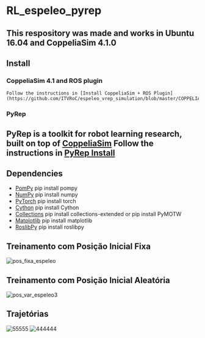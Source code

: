 # RL_espeleo_pyrep

This respository was made and works in Ubuntu 16.04 and CoppeliaSim 4.1.0
----------------
## Install
### CoppeliaSim 4.1 and ROS plugin

	Follow the instructions in [Install CoppeliaSim + ROS Plugin](https://github.com/ITVRoC/espeleo_vrep_simulation/blob/master/COPPELIA_4.1.0.md)
### PyRep
PyRep is a toolkit for robot learning research, built on top of [CoppeliaSim](http://www.coppeliarobotics.com/)
	Follow the instructions in [PyRep Install](https://github.com/stepjam/PyRep#install)
---------------

## Dependencies

- [PomPy](https://readthedocs.org/projects/pompy-docs/downloads/pdf/latest/)
		pip install pompy
- [NumPy](https://numpy.org/)
		pip install numpy
- [PyTorch](https://pytorch.org)
		pip install torch
- [Cython](https://cython.org/)
		pip install Cython
- [Collections](https://docs.python.org/3/library/collections.html)
		pip install collections-extended or pip install PyMOTW
- [Matplotlib](https://matplotlib.org/)
		pip install matplotlib
- [RoslibPy](https://roslibpy.readthedocs.io/en/latest/examples.html)
		pip install roslibpy


## Treinamento com Posição Inicial Fixa
![pos_fixa_espeleo](https://user-images.githubusercontent.com/51409770/118064269-103c5d80-b371-11eb-87ca-33cbcec3efac.png)

## Treinamento com Posição Inicial Aleatória 
![pos_var_espeleo3](https://user-images.githubusercontent.com/51409770/118064272-116d8a80-b371-11eb-8f2e-200335c9c2e5.png)


## Trajetórias 

![55555](https://user-images.githubusercontent.com/51409770/118064529-8f319600-b371-11eb-9d78-b42e9d5b2455.png)
![444444](https://user-images.githubusercontent.com/51409770/118064535-92c51d00-b371-11eb-8f6e-2822af9a4e2d.png)
